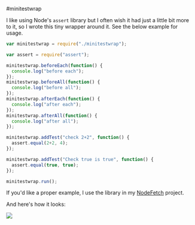 #minitestwrap

I like using Node's `assert` library but I often wish it had just a little bit more to it, so I wrote this tiny wrapper around it. See the below example for usage.

```javascript
var minitestwrap = require("./minitestwrap");

var assert = require("assert");

minitestwrap.beforeEach(function() {
  console.log("before each");
});
minitestwrap.beforeAll(function() {
  console.log("before all");
});
minitestwrap.afterEach(function() {
  console.log("after each");
});
minitestwrap.afterAll(function() {
  console.log("after all");
});

minitestwrap.addTest("check 2+2", function() {
  assert.equal(2+2, 4);
});

minitestwrap.addTest("Check true is true", function() {
  assert.equal(true, true);
});

minitestwrap.run();
```

If you'd like a proper example, I use the library in my [NodeFetch](https://github.com/jackfranklin/nodefetch) project.


And here's how it looks:

![](http://cl.ly/image/392K1w0G2S0Z/Screen%20Shot%202012-08-15%20at%2022.29.30.png)
